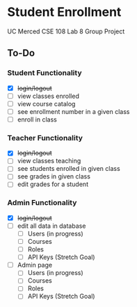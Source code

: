 # Student Enrollment

UC Merced CSE 108 Lab 8 Group Project

## To-Do

### Student Functionality

- [X] ~~login/logout~~
- [ ] view classes enrolled
- [ ] view course catalog
- [ ] see enrollment number in a given class
- [ ] enroll in class

### Teacher Functionality

- [X] ~~login/logout~~
- [ ] view classes teaching
- [ ] see students enrolled in given class
- [ ] see grades in given class
- [ ] edit grades for a student

### Admin Functionality

- [X] ~~login/logout~~
- [ ] edit all data in database
    - [ ] Users (in progress)
    - [ ] Courses
    - [ ] Roles
    - [ ] API Keys (Stretch Goal)
- [ ] Admin page
    - [ ] Users (in progress)
    - [ ] Courses
    - [ ] Roles
    - [ ] API Keys (Stretch Goal)